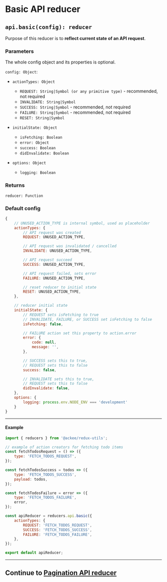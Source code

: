 # Basic API reducer

## `api.basic(config): reducer`

Purpose of this reducer is to **reflect current state of an API request**.

### Parameters

The whole config object and its properties is optional.

`config: Object`:

-   `actionTypes: Object`

    -   `REQUEST: String|Symbol (or any primitive type)` - recommended, not required
    -   `INVALIDATE: String|Symbol`
    -   `SUCCESS: String|Symbol` - recommended, not required
    -   `FAILURE: String|Symbol` - recommended, not required
    -   `RESET: String|Symbol`

-   `initialState: Object`

    -   `isFetching: Boolean`
    -   `error: Object`
    -   `success: Boolean`
    -   `didInvalidate: Boolean`

-   `options: Object`
    -   `logging: Boolean`

### Returns

`reducer: Function`

### Default config

```js
{
    // UNUSED_ACTION_TYPE is internal symbol, used as placeholder
    actionTypes: {
        // API request was created
        REQUEST: UNUSED_ACTION_TYPE,

        // API request was invalidated / cancelled
        INVALIDATE: UNUSED_ACTION_TYPE,

        // API request succeed
        SUCCESS: UNUSED_ACTION_TYPE,

        // API request failed, sets error
        FAILURE: UNUSED_ACTION_TYPE,

        // reset reducer to initial state
        RESET: UNUSED_ACTION_TYPE,
    },

    // reducer initial state
    initialState: {
        // REQUEST sets isFetching to true
        // INVALIDATE, FAILURE, or SUCCESS set isFetching to false
        isFetching: false,

        // FAILURE action set this property to action.error
        error: {
            code: null,
            message: '',
        },

        // SUCCESS sets this to true,
        // REQUEST sets this to false
        success: false,

        // INVALIDATE sets this to true,
        // REQUEST sets this to false
        didInvalidate: false,
    },
    options: {
        logging: process.env.NODE_ENV === 'development'
    }
}
```

---

#### Example

```js
import { reducers } from '@ackee/redux-utils';

// example of action creators for fetching todo items
const fetchTodosRequest = () => ({
    type: 'FETCH_TODOS_REQUEST',
});

const fetchTodosSuccess = todos => ({
    type: 'FETCH_TODOS_SUCCESS',
    payload: todos,
});

const fetchTodosFailure = error => ({
    type: 'FETCH_TODOS_FAILURE',
    error,
});

const apiReducer = reducers.api.basic({
    actionTypes: {
        REQUEST: 'FETCH_TODOS_REQUEST',
        SUCCESS: 'FETCH_TODOS_SUCCESS',
        FAILURE: 'FETCH_TODOS_FAILURE',
    },
});

export default apiReducer;
```

---

## Continue to [Pagination API reducer](../pagination/README.md)

